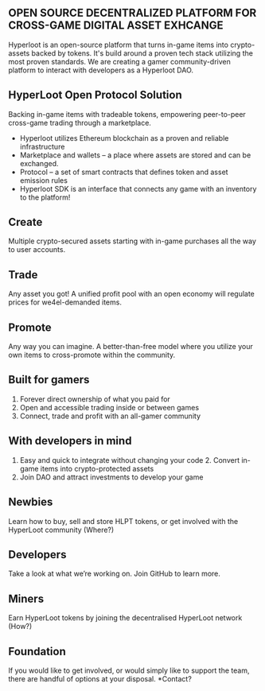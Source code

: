 <section id="intro">

  # OPEN SOURCE DECENTRALIZED PLATFORM FOR CROSS-GAME DIGITAL ASSET EXHCANGE

</section>


<section id="loremipsum">

  Hyperloot is an open-source platform that turns in-game items into crypto-assets backed by tokens.
  It's build around a proven tech stack utilizing the most proven standards.
  We are creating a gamer community-driven platform
  to interact with developers as a Hyperloot DAO.

</section>

<section id="loremipsum">

  ## HyperLoot Open Protocol Solution
  Backing in-game items with tradeable tokens, empowering peer-to-peer cross-game trading through a marketplace.

</section>


<section id="loremipsum">

  * Hyperloot utilizes Ethereum blockchain as a proven and reliable infrastructure
  * Marketplace and wallets – a place where assets are stored and can be exchanged.
  * Protocol – a set of smart contracts that defines token and asset emission rules
  * Hyperloot SDK is an interface that connects any game with an inventory to  the platform!

</section>


<section id="loremipsum">

  ## Create
  Multiple crypto-secured assets starting with in-game purchases all the way to user accounts.

  ## Trade
  Any asset you got! A unified profit pool with an open economy will regulate prices for we4el-demanded items.

  ## Promote
  Any way you can imagine. A better-than-free model where you utilize your own items to cross-promote within the community.

</section>


<section id="loremipsum">

  ## Built for gamers
  1. Forever direct ownership of what you paid for
  2. Open and accessible trading inside or between games
  3. Connect, trade and profit with an all-gamer community

</section>


<section id="loremipsum">

  ## With developers in mind
  1. Easy and quick to integrate without changing your code
  2. Convert in-game items into crypto-protected assets
  3. Join DAO and attract investments to develop your game

</section>


<section id="loremipsum">

  ## Newbies
  Learn how to buy, sell and store HLPT tokens, or get involved with the HyperLoot community (Where?)

  ## Developers
  Take a look at what we’re working on. Join GitHub to learn more.

</section>


<section id="loremipsum">

  ## Miners
  Earn HyperLoot tokens by joining the decentralised HyperLoot network (How?)

  ## Foundation
  If you would like to get involved, or would simply like to support the team, there are handful of options at your disposal. *Contact?

</section>
